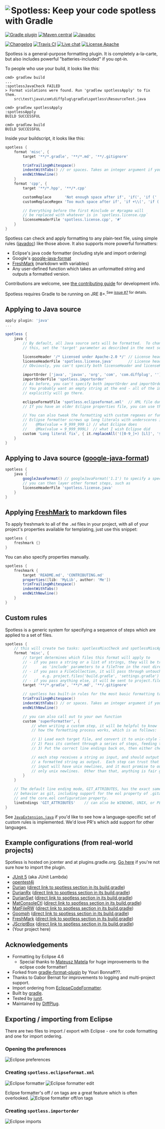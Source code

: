 # <img align="left" src="images/spotless_logo.png"> Spotless: Keep your code spotless with Gradle

<!---freshmark shields
output = [
	link(shield('Gradle plugin', 'plugins.gradle.org', 'com.diffplug.gradle.spotless', 'blue'), 'https://plugins.gradle.org/plugin/com.diffplug.gradle.spotless'),
	link(shield('Maven central', 'mavencentral', 'com.diffplug.gradle.spotless:spotless', 'blue'), 'http://search.maven.org/#search%7Cgav%7C1%7Cg%3A%22com.diffplug.gradle.spotless%22%20AND%20a%3A%22spotless%22'),
	link(shield('Javadoc', 'javadoc', '{{stable}}', 'blue'), 'https://{{org}}.github.io/{{name}}/javadoc/{{stable}}/'),
	'',
	link(shield('Changelog', 'changelog', '{{version}}', 'brightgreen'), 'CHANGES.md'),
	link(image('Travis CI', 'https://travis-ci.org/{{org}}/{{name}}.svg?branch=master'), 'https://travis-ci.org/{{org}}/{{name}}'),
	link(shield('Live chat', 'gitter', 'chat', 'brightgreen'), 'https://gitter.im/{{org}}/{{name}}'),
	link(shield('License Apache', 'license', 'apache', 'brightgreen'), 'https://tldrlegal.com/license/apache-license-2.0-(apache-2.0)')
	].join('\n');
-->
[![Gradle plugin](https://img.shields.io/badge/plugins.gradle.org-com.diffplug.gradle.spotless-blue.svg)](https://plugins.gradle.org/plugin/com.diffplug.gradle.spotless)
[![Maven central](https://img.shields.io/badge/mavencentral-com.diffplug.gradle.spotless%3Aspotless-blue.svg)](http://search.maven.org/#search%7Cgav%7C1%7Cg%3A%22com.diffplug.gradle.spotless%22%20AND%20a%3A%22spotless%22)
[![Javadoc](https://img.shields.io/badge/javadoc-2.2.0-blue.svg)](https://diffplug.github.io/spotless/javadoc/2.2.0/)

[![Changelog](https://img.shields.io/badge/changelog-2.2.0-brightgreen.svg)](CHANGES.md)
[![Travis CI](https://travis-ci.org/diffplug/spotless.svg?branch=master)](https://travis-ci.org/diffplug/spotless)
[![Live chat](https://img.shields.io/badge/gitter-chat-brightgreen.svg)](https://gitter.im/diffplug/spotless)
[![License Apache](https://img.shields.io/badge/license-apache-brightgreen.svg)](https://tldrlegal.com/license/apache-license-2.0-(apache-2.0))
<!---freshmark /shields -->

<!---freshmark javadoc
output = prefixDelimiterReplace(input, 'https://{{org}}.github.io/{{name}}/javadoc/', '/', stable)
-->

Spotless is a general-purpose formatting plugin.  It is completely a-la-carte, but also includes powerful "batteries-included" if you opt-in.

To people who use your build, it looks like this:

```
cmd> gradlew build
...
:spotlessJavaCheck FAILED
> Format violations were found. Run 'gradlew spotlessApply' to fix them.
	src\test\java\com\diffplug\gradle\spotless\ResourceTest.java

cmd> gradlew spotlessApply
:spotlessApply
BUILD SUCCESSFUL

cmd> gradlew build
BUILD SUCCESSFUL
```

Inside your buildscript, it looks like this:

```groovy
spotless {
	format 'misc', {
		target '**/*.gradle', '**/*.md', '**/.gitignore'

		trimTrailingWhitespace()
		indentWithTabs() // or spaces. Takes an integer argument if you don't like 4
		endWithNewline()
	}
	format 'cpp', {
		target '**/*.hpp', '**/*.cpp'

		customReplace      'Not enough space after if', 'if(', 'if ('
		customReplaceRegex 'Too much space after if', 'if +\\(', 'if ('

		// Everything before the first #include or #pragma will
		// be replaced with whatever is in `spotless.license.cpp`
		licenseHeaderFile 'spotless.license.cpp', '#'
	}
}
```

Spotless can check and apply formatting to any plain-text file, using simple rules ([javadoc](https://diffplug.github.io/spotless/javadoc/2.2.0/com/diffplug/gradle/spotless/FormatExtension.html)) like those above.  It also supports more powerful formatters:

* Eclipse's java code formatter (including style and import ordering)
* Google's [google-java-format](https://github.com/google/google-java-format)
* [FreshMark](https://github.com/diffplug/freshmark) (markdown with variables)
* Any user-defined function which takes an unformatted string and outputs a formatted version.

Contributions are welcome, see [the contributing guide](CONTRIBUTING.md) for development info.

Spotless requires Gradle to be running on JRE 8+.<sup>See [issue #7](https://github.com/diffplug/spotless/issues/7) for details.</sup>

## Applying to Java source

```groovy
apply plugin: 'java'
...

spotless {
	java {
		// By default, all Java source sets will be formatted.  To change
		// this, set the 'target' parameter as described in the next section.

		licenseHeader '/* Licensed under Apache-2.0 */'	// License header
		licenseHeaderFile 'spotless.license.java'		// License header file
		// Obviously, you can't specify both licenseHeader and licenseHeaderFile at the same time

		importOrder ['java', 'javax', 'org', 'com', 'com.diffplug', '']	// An array of package names
		importOrderFile 'spotless.importorder'							// An import ordering file, exported from Eclipse
		// As before, you can't specify both importOrder and importOrderFile at the same time
		// You probably want an empty string at the end - all of the imports you didn't specify
		// explicitly will go there.

		eclipseFormatFile 'spotless.eclipseformat.xml'	// XML file dumped out by the Eclipse formatter
		// If you have an older Eclipse properties file, you can use that too.

		// You can also tweak the formatting with custom regexes or functions, such as:
		// Eclipse formatter screws up long literals with underscores inside of annotations (see issue #14)
		//    @Max(value = 9_999_999 L)	// what Eclipse does
		//    @Max(value = 9_999_999L)	// what I wish Eclipse did
		custom 'Long literal fix', { it.replaceAll('([0-9_]+) [Ll]', '$1L') }
	}
}
```

## Applying to Java source ([google-java-format](https://github.com/google/google-java-format))

```groovy
spotless {
	java {
		googleJavaFormat() // googleJavaFormat('1.1') to specify a specific version
		// you can then layer other format steps, such as
		licenseHeaderFile 'spotless.license.java'
	}
}
```

## Applying [FreshMark](https://github.com/diffplug/freshmark) to markdown files

To apply freshmark to all of the `.md` files in your project, with all of your project's properties available for templating, just use this snippet:

```groovy
spotless {
	freshmark {}
}
```

You can also specify properties manually.

```groovy
spotless {
	freshmark {
		target 'README.md', 'CONTRIBUTING.md'
		properties([lib: 'MyLib', author: 'Me'])
		trimTrailingWhitespace()
		indentWithTabs()
		endWithNewline()
	}
}
```

## Custom rules

Spotless is a generic system for specifying a sequence of steps which are applied to a set of files.

```groovy
spotless {
	// this will create two tasks: spotlessMiscCheck and spotlessMiscApply
	format 'misc', {
		// target determines which files this format will apply to
		// - if you pass a string or a list of strings, they will be treated
		//       as 'include' parameters to a fileTree in the root directory
		// - if you pass a FileCollection, it will pass through untouched
		//       e.g. project.files('build.gradle', 'settings.gradle')
		// - if you pass anything else, it will be sent to project.files(yourArg)
		target '**/*.gradle', '**/*.md', '**/.gitignore'

		// spotless has built-in rules for the most basic formatting tasks
		trimTrailingWhitespace()
		indentWithTabs() // or spaces. Takes an integer argument if you don't like 4
		endWithNewline()

		// you can also call out to your own function
		custom 'superFormatter', {
			// when writing a custom step, it will be helpful to know
			// how the formatting process works, which is as follows:

			// 1) Load each target file, and convert it to unix-style line endings ('\n')
			// 2) Pass its content through a series of steps, feeding the output of each step to the next
			// 3) Put the correct line endings back on, then either check or apply

			// each step receives a string as input, and should output
			// a formatted string as output.  Each step can trust that its
			// input will have unix newlines, and it must promise to output
			// only unix newlines.  Other than that, anything is fair game!
		}
	}

	// The default line ending mode, GIT_ATTRIBUTES, has the exact same line ending
	// behavior as git, including support for the eol property of .gitattributes,
	// and the core.eol configuration property.
	lineEndings 'GIT_ATTRIBUTES' 	// can also be WINDOWS, UNIX, or PLATFORM_NATIVE
}
```

See [`JavaExtension.java`](src/main/java/com/diffplug/gradle/spotless/java/JavaExtension.java?ts=4) if you'd like to see how a language-specific set of custom rules is implemented.  We'd love PR's which add support for other languages.

## Example configurations (from real-world projects)

Spotless is hosted on jcenter and at plugins.gradle.org. [Go here](https://plugins.gradle.org/plugin/com.diffplug.gradle.spotless) if you're not sure how to import the plugin.

* [JUnit 5](https://github.com/junit-team/junit-lambda/blob/151d52ffab07881de71a8396a9620f18072c65ec/build.gradle#L86-L101) (aka JUnit Lambda)
* [opentest4j](https://github.com/ota4j-team/opentest4j/blob/aab8c204be05609e9f76c2c964c3d6845cd0de14/build.gradle#L63-L80)
* [Durian](https://github.com/diffplug/durian) ([direct link to spotless section in its build.gradle](https://github.com/diffplug/durian/blob/v3.2.0/build.gradle#L65-L85))
* [DurianRx](https://github.com/diffplug/durian-rx) ([direct link to spotless section in its build.gradle](https://github.com/diffplug/durian-rx/blob/v1.1.0/build.gradle#L92-L113))
* [DurianSwt](https://github.com/diffplug/durian-swt) ([direct link to spotless section in its build.gradle](https://github.com/diffplug/durian-swt/blob/v1.3.0/build.gradle#L137-L158))
* [MatConsoleCtl](https://github.com/diffplug/matconsolectl) ([direct link to spotless section in its build.gradle](https://github.com/diffplug/matconsolectl/blob/v4.4.1/build.gradle#L169-L189))
* [MatFileRW](https://github.com/diffplug/matfilerw) ([direct link to spotless section in its build.gradle](https://github.com/diffplug/matfilerw/blob/v1.3.1/build.gradle#L129-L149))
* [Goomph](https://github.com/diffplug/goomph) ([direct link to spotless section in its build.gradle](https://github.com/diffplug/goomph/blob/v1.0.0/build.gradle#L78-L99))
* [FreshMark](https://github.com/diffplug/freshmark) ([direct link to spotless section in its build.gradle](https://github.com/diffplug/freshmark/blob/v1.3.0/build.gradle#L52-L73))
* [JScriptBox](https://github.com/diffplug/jscriptbox) ([direct link to spotless section in its build.gradle](https://github.com/diffplug/jscriptbox/blob/v3.0.0/build.gradle#L45-L65))
* (Your project here)

<!---freshmark /javadoc -->

## Acknowledgements

* Formatting by Eclipse 4.6
	+ Special thanks to [Mateusz Matela](https://waynebeaton.wordpress.com/2015/03/15/great-fixes-for-mars-winners-part-i/) for huge improvements to the eclipse code formatter!
* Forked from [gradle-format-plugin](https://github.com/youribonnaffe/gradle-format-plugin) by Youri Bonnaff??.
* Thanks to Gabor Bernat for improvements to logging and multi-project support.
* Import ordering from [EclipseCodeFormatter](https://github.com/krasa/EclipseCodeFormatter).
* Built by [gradle](http://gradle.org/).
* Tested by [junit](http://junit.org/).
* Maintained by [DiffPlug](http://www.diffplug.com/).

## Exporting / importing from Eclipse

There are two files to import / export with Eclipse - one for code formatting and one for import ordering.

### Opening the preferences
![Eclipse preferences](images/EclipsePreferences.png)

### Creating `spotless.eclipseformat.xml`
![Eclipse formatter](images/EclipseFormatter.png)
![Eclipse formatter edit](images/EclipseFormatterEdit.png)

Eclipse formatter's off / on tags are a great feature which is often overlooked.
![Eclipse formatter off/on tags](images/EclipseFormatterEditOffOnTags.png)

### Creating `spotless.importorder`
![Eclipse imports](images/EclipseImports.png)
